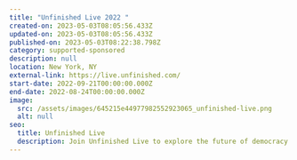 ```yaml
---
title: "Unfinished Live 2022 "
created-on: 2023-05-03T08:05:56.433Z
updated-on: 2023-05-03T08:05:56.433Z
published-on: 2023-05-03T08:22:38.798Z
category: supported-sponsored
description: null
location: New York, NY
external-link: https://live.unfinished.com/
start-date: 2022-09-21T00:00:00.000Z
end-date: 2022-08-24T00:00:00.000Z
image:
  src: /assets/images/645215e44977982552923065_unfinished-live.png
  alt: null
seo:
  title: Unfinished Live
  description: Join Unfinished Live to explore the future of democracy and technology.
---
```

